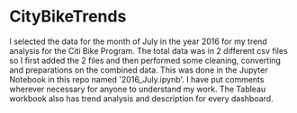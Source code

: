 # CityBikeTrends

I selected the data for the month of July in the year 2016 for my trend analysis for the Citi Bike Program. The total data was in 2 different csv files so I first added the 2 files and then performed some cleaning, converting and preparations on the combined data. This was done in the Jupyter Notebook in this repo named '2016_July.ipynb'. I have put comments wherever necessary for anyone to understand my work.
The Tableau workbook also has trend analysis and description for every dashboard.
